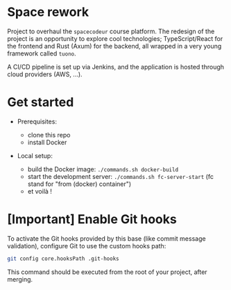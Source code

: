 # Space rework

Project to overhaul the `spacecodeur` course platform. The redesign of the project is an opportunity to explore cool technologies; TypeScript/React for the frontend and Rust (Axum) for the backend, all wrapped in a very young framework called `tuono`.

A CI/CD pipeline is set up via Jenkins, and the application is hosted through cloud providers (AWS, ...).

# Get started

- Prerequisites:
  - clone this repo
  - install Docker

- Local setup:
  - build the Docker image: `./commands.sh docker-build`
  - start the development server: `./commands.sh fc-server-start` (fc stand for "from (docker) container")
  - et voilà !

# [Important] Enable Git hooks

To activate the Git hooks provided by this base (like commit message validation), configure Git to use the custom hooks path:

```bash
git config core.hooksPath .git-hooks
```

This command should be executed from the root of your project, after merging.